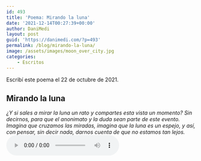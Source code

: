 ```yaml
---
id: 493
title: 'Poema: Mirando la luna'
date: '2021-12-14T00:27:39+00:00'
author: DaniMedi
layout: post
guid: 'https://danimedi.com/?p=493'
permalink: /blog/mirando-la-luna/
image: /assets/images/moon_over_city.jpg
categories:
    - Escritos
---
```


Escribí este poema el 22 de octubre de 2021.

## Mirando la luna

<em>
¿Y si sales a mirar la luna un rato  
y compartes esta vista un momento?  
Sin decirnos, para que el anonimato  
y la duda sean parte de este evento.  
<br>
Imagina que cruzamos las miradas,  
imagina que la luna es un espejo,  
y así, con pensar, sin decir nada,  
darnos cuenta de que no estamos tan lejos.  
</em>
<br>

<audio controls>
  <source src="/assets/audios/poema_mirar_la_luna_un_rato.mp3" type="audio/mpeg">
</audio>
